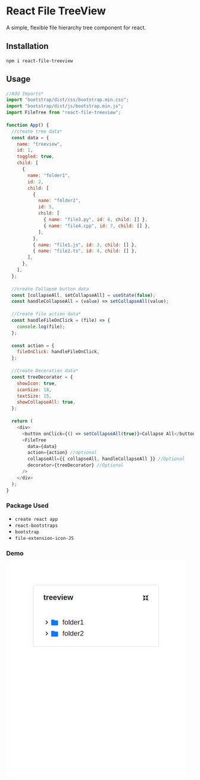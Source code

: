 # React File TreeView

A simple, flexible file hierarchy tree component for react.

## Installation

```
npm i react-file-treeview
```

## Usage

```javascript
//Add Imports*
import "bootstrap/dist/css/bootstrap.min.css";
import "bootstrap/dist/js/bootstrap.min.js";
import FileTree from "react-file-treeview";

function App() {
  //create tree data*
  const data = {
    name: "treeview",
    id: 1,
    toggled: true,
    child: [
      {
        name: "folder1",
        id: 2,
        child: [
          {
            name: "folder2",
            id: 5,
            child: [
              { name: "file3.py", id: 6, child: [] },
              { name: "file4.cpp", id: 7, child: [] },
            ],
          },
          { name: "file1.js", id: 3, child: [] },
          { name: "file2.ts", id: 4, child: [] },
        ],
      },
    ],
  };

  //create Collapse button data
  const [collapseAll, setCollapseAll] = useState(false);
  const handleCollapseAll = (value) => setCollapseAll(value);

  //Create file action data*
  const handleFileOnClick = (file) => {
    console.log(file);
  };

  const action = {
    fileOnClick: handleFileOnClick,
  };

  //Create Decoration data*
  const treeDecorator = {
    showIcon: true,
    iconSize: 18,
    textSize: 15,
    showCollapseAll: true,
  };

  return (
    <div>
      <button onClick={() => setCollapseAll(true)}>Collapse All</button>
      <FileTree
        data={data}
        action={action} //optional
        collapseAll={{ collapseAll, handleCollapseAll }} //Optional
        decorator={treeDecorator} //Optional
      />
    </div>
  );
}
```

### Package Used

- `create react app`
- `react-bootstraps`
- `bootstrap`
- `file-extension-icon-JS`

### Demo

![react-file-treeview.gif](./react-file-treeview.gif)
